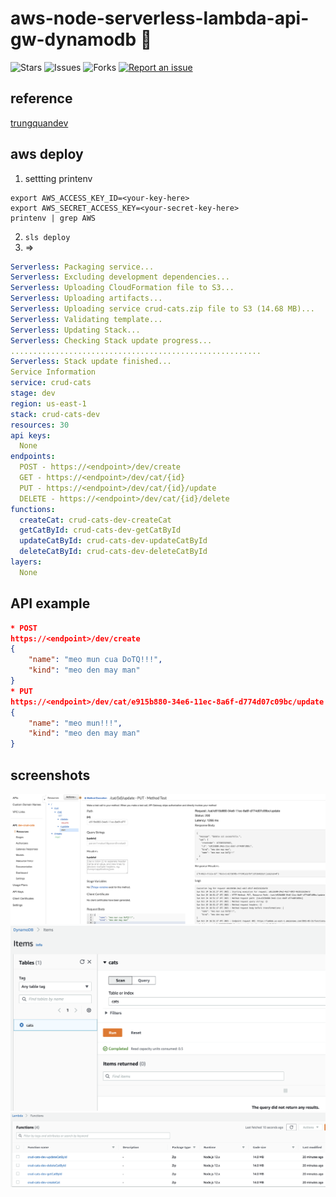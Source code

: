 # aws-node-serverless-lambda-api-gw-dynamodb 🐳

![Stars](https://img.shields.io/github/stars/tquangdo/aws-node-serverless-lambda-api-gw-dynamodb?color=f05340)
![Issues](https://img.shields.io/github/issues/tquangdo/aws-node-serverless-lambda-api-gw-dynamodb?color=f05340)
![Forks](https://img.shields.io/github/forks/tquangdo/aws-node-serverless-lambda-api-gw-dynamodb?color=f05340)
[![Report an issue](https://img.shields.io/badge/Support-Issues-green)](https://github.com/tquangdo/aws-node-serverless-lambda-api-gw-dynamodb/issues/new)

## reference
[trungquandev](https://trungquandev.com/viet-mot-crud-api-su-dung-serverless-framework-dynamodb/)

## aws deploy
1. settting printenv
```shell
export AWS_ACCESS_KEY_ID=<your-key-here>
export AWS_SECRET_ACCESS_KEY=<your-secret-key-here>
printenv | grep AWS
```
2. `sls deploy`
3. =>
```yml
Serverless: Packaging service...
Serverless: Excluding development dependencies...
Serverless: Uploading CloudFormation file to S3...
Serverless: Uploading artifacts...
Serverless: Uploading service crud-cats.zip file to S3 (14.68 MB)...
Serverless: Validating template...
Serverless: Updating Stack...
Serverless: Checking Stack update progress...
........................................................
Serverless: Stack update finished...
Service Information
service: crud-cats
stage: dev
region: us-east-1
stack: crud-cats-dev
resources: 30
api keys:
  None
endpoints:
  POST - https://<endpoint>/dev/create
  GET - https://<endpoint>/dev/cat/{id}
  PUT - https://<endpoint>/dev/cat/{id}/update
  DELETE - https://<endpoint>/dev/cat/{id}/delete
functions:
  createCat: crud-cats-dev-createCat
  getCatById: crud-cats-dev-getCatById
  updateCatById: crud-cats-dev-updateCatById
  deleteCatById: crud-cats-dev-deleteCatById
layers:
  None
```

## API example
```json
* POST
https://<endpoint>/dev/create
{
    "name": "meo mun cua DoTQ!!!",
    "kind": "meo den may man"
}
* PUT
https://<endpoint>/dev/cat/e915b880-34e6-11ec-8a6f-d774d07c09bc/update
{
    "name": "meo mun!!!",
    "kind": "meo den may man"
}
```

## screenshots
![apigw](screenshots/apigw.png)
![dynamodb](screenshots/dynamodb.png)
![lambda](screenshots/lambda.png)
